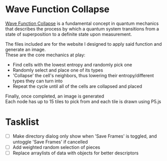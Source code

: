 
# Wave Function Collapse

[Wave Function Collapse](https://github.com/mxgmn/WaveFunctionCollapse) is a fundamental concept in quantum mechanics that describes the process by which a quantum system transitions from a state of superposition to a definite state upon measurement.  

The files included are for the website I designed to apply said function and generate an image.  
These are the core mechanics at play:  
- Find cells with the lowest entropy and randomly pick one
- Randomly select and place one of its types  
- 'Collapse' the cell's neighbors, thus lowering their entropy/different types they can turn into
- Repeat the cycle until all of the cells are collapsed and placed
  
Finally, once completed, an image is generated  
Each node has up to 15 tiles to pick from and each tile is drawn using P5.js


# Tasklist

- [ ] Make directory dialog only show when 'Save Frames' is toggled, and untoggle 'Save Frames' if cancelled
- [ ] Add weighted random selection of pieces
- [ ] Replace arraylists of data with objects for better descriptors
